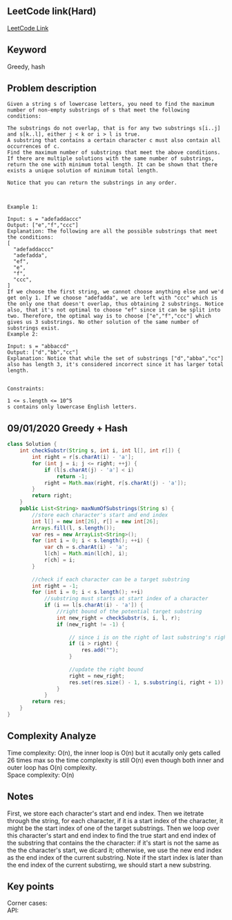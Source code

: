 ## LeetCode link(Hard)
[LeetCode Link](https://leetcode.com/problems/maximum-number-of-non-overlapping-substrings/)
 
## Keyword
Greedy, hash

## Problem description
```
Given a string s of lowercase letters, you need to find the maximum number of non-empty substrings of s that meet the following conditions:

The substrings do not overlap, that is for any two substrings s[i..j] and s[k..l], either j < k or i > l is true.
A substring that contains a certain character c must also contain all occurrences of c.
Find the maximum number of substrings that meet the above conditions. If there are multiple solutions with the same number of substrings, return the one with minimum total length. It can be shown that there exists a unique solution of minimum total length.

Notice that you can return the substrings in any order.

 

Example 1:

Input: s = "adefaddaccc"
Output: ["e","f","ccc"]
Explanation: The following are all the possible substrings that meet the conditions:
[
  "adefaddaccc"
  "adefadda",
  "ef",
  "e",
  "f",
  "ccc",
]
If we choose the first string, we cannot choose anything else and we'd get only 1. If we choose "adefadda", we are left with "ccc" which is the only one that doesn't overlap, thus obtaining 2 substrings. Notice also, that it's not optimal to choose "ef" since it can be split into two. Therefore, the optimal way is to choose ["e","f","ccc"] which gives us 3 substrings. No other solution of the same number of substrings exist.
Example 2:

Input: s = "abbaccd"
Output: ["d","bb","cc"]
Explanation: Notice that while the set of substrings ["d","abba","cc"] also has length 3, it's considered incorrect since it has larger total length.
 

Constraints:

1 <= s.length <= 10^5
s contains only lowercase English letters.
```
## 09/01/2020 Greedy + Hash
```java
class Solution {
    int checkSubstr(String s, int i, int l[], int r[]) {
        int right = r[s.charAt(i) - 'a'];
        for (int j = i; j <= right; ++j) {
            if (l[s.charAt(j) - 'a'] < i)
                return -1;
            right = Math.max(right, r[s.charAt(j) - 'a']);
        }
        return right;
    }    
    public List<String> maxNumOfSubstrings(String s) {
        //store each character's start and end index
        int l[] = new int[26], r[] = new int[26];
        Arrays.fill(l, s.length());
        var res = new ArrayList<String>();
        for (int i = 0; i < s.length(); ++i) {
            var ch = s.charAt(i) - 'a';
            l[ch] = Math.min(l[ch], i);
            r[ch] = i;
        }
        
        //check if each character can be a target substring
        int right = -1;
        for (int i = 0; i < s.length(); ++i)
            //substring must starts at start index of a character
            if (i == l[s.charAt(i) - 'a']) {
                //right bound of the potential target substring
                int new_right = checkSubstr(s, i, l, r);
                if (new_right != -1) {
                    
                    // since i is on the right of last substring's right. We can start a new substring
                    if (i > right) {
                        res.add("");
                    }
                        
                    //update the right bound
                    right = new_right;
                    res.set(res.size() - 1, s.substring(i, right + 1));
                }
            }
        return res;
    }
}
```

## Complexity Analyze
Time complexity: O(n), the inner loop is O(n) but it acutally only gets called 26 times max so the time complexity is still O(n) even though both inner and outer loop has O(n) complexity.  
Space complexity: O(n)

## Notes
First, we store each character's start and end index. Then we itetrate through the string, for each character, if it is a start index of the character, it might be the start index of one of the target substrings. Then we loop over this character's start and end index to find the true start and end index of the substring that contains the the character: if it's start is not the same as the the character's start, we dicard it; otherwise, we use the new end index as the end index of the current substring. Note if the start index is later than the end index of the current substirng, we should start a new substring.  

## Key points
Corner cases:   
API: